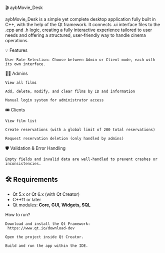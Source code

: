 🎬 aybMovie_Desk

aybMovie_Desk is a simple yet complete desktop application fully built in C++, with the help of the Qt framework.
It connects .ui interface files to the .cpp and .h logic, creating a fully interactive experience tailored to user needs and offering a structured, user-friendly way to handle cinema operations.

💡 Features

    User Role Selection: Choose between Admin or Client mode, each with its own interface.

👨‍💼 Admins

    View all films

    Add, delete, modify, and clear films by ID and information

    Manual login system for administrator access

🎟️ Clients

    View film list

    Create reservations (with a global limit of 200 total reservations)

    Request reservation deletion (only handled by admins)

🛡️ Validation & Error Handling

    Empty fields and invalid data are well-handled to prevent crashes or inconsistencies.

## 🛠 Requirements

- Qt 5.x or Qt 6.x (with Qt Creator)
- C++11 or later
- Qt modules: **Core, GUI, Widgets, SQL**

How to run?

    Download and install the Qt Framework:
     https://www.qt.io/download-dev

    Open the project inside Qt Creator.

    Build and run the app within the IDE.

